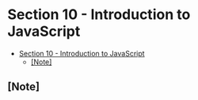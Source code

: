 # Section 10 - Introduction to JavaScript

- [Section 10 - Introduction to JavaScript](#Section-10---Introduction-to-JavaScript)
  - [[Note]](#Note)

## [Note]